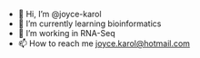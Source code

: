 - 👋 Hi, I’m @joyce-karol
- 🌱 I’m currently learning bioinformatics
- 💞️ I’m working in RNA-Seq 
- 📫 How to reach me joyce.karol@hotmail.com

<!---
joyce-karol/joyce-karol is a ✨ special ✨ repository because its `README.md` (this file) appears on your GitHub profile.
You can click the Preview link to take a look at your changes.
--->
